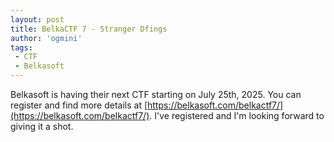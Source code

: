 ```yaml
---
layout: post
title: BelkaCTF 7 - Stranger Dfings
author: 'ogmini'
tags:
 - CTF
 - Belkasoft
---
```


Belkasoft is having their next CTF starting on July 25th, 2025. You can register and find more details at [https://belkasoft.com/belkactf7/](https://belkasoft.com/belkactf7/). I've registered and I'm looking forward to giving it a shot.
